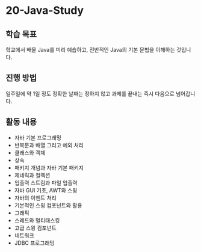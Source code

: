 # 20-Java-Study
## 학습 목표
학교에서 배울 Java를 미리 예습하고, 전반적인 Java의 기본 문법을 이해하는 것입니다.

## 진행 방법
일주일에 약 1일 정도 정확한 날짜는 정하지 않고 과제를 끝내는 즉시 다음으로 넘어갑니다.

## 활동 내용
- 자바 기본 프로그래밍
- 반복문과 배열 그리고 예외 처리
- 클래스와 객체
- 상속
- 패키지 개념과 자바 기본 패키지
- 제네릭과 컬렉션
- 입출력 스트림과 파일 입출력
- 자바 GUI 기초, AWT와 스윙
- 자바의 이벤트 처리
- 기본적인 스윙 컴포넌트와 활용
- 그래픽
- 스레드와 멀티태스킹
- 고급 스윙 컴포넌트
- 네트워크
- JDBC 프로그래밍
